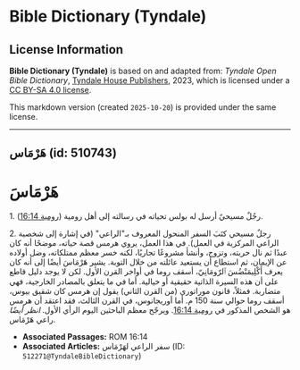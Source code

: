 # Bible Dictionary (Tyndale)

## License Information

**Bible Dictionary (Tyndale)** is based on and adapted from: _Tyndale Open Bible Dictionary_, [Tyndale House Publishers](https://tyndaleopenresources.com/), 2023, which is licensed under a [CC BY-SA 4.0 license](https://creativecommons.org/licenses/by-sa/4.0/legalcode.en).

This markdown version (created `2025-10-20`) is provided under the same license.



--------------------------------

## هَرْمَاس (id: 510743)

هَرْمَاسَ
=========

1\. رجُلٌ مسيحيٌ أرسل له بولس تحياته في رسالته إلى أهل رومية ([رومية 16:14](https://ref.ly/Rom16:14)).

2\. رجلٌ مسيحي كتَبَ السفر المنحول المعروف بـ"الراعي" (في إشارة إلى شخصية الراعي المركزية في العمل). في هذا العمل، يروي هرمس قصة حياته، موضحًا أنه كان عبدًا ثم نال حريته، وتزوج، وأنشأ مشروعًا تجاريًا، لكنه خسر معظم ممتلكاته، وضل أولاده عن الإيمان، ثم استطاع أن يستعيد عائلته من خلال التوبة. يشير هَرْمَاسَ أيضًا إلى أنه كان يعرف أَكْلِيمَنْضُسَ ٱلرّومَانِيّ، أسقف روما في أواخر القرن الأول. لكن لا يوجد دليل قاطع على أن هذه السيرة الذاتية حقيقية أو خيالية. أما في ما يتعلق بالمصادر الخارجية، فهي متضاربة. فمثلاً، قانون موراتوري (من القرن الثاني) يقول إن هرمس كان شقيق بيوس، أسقف روما حوالي سنة 150 م. أما أوريجانوس، في القرن الثالث، فقد اعتقد أن هرمس هو الشخص المذكور في [رومية 16:14](https://ref.ly/Rom16:14). ويرجّح معظم الباحثين اليوم الرأي الأول. *انظر أيضًا* راعي هَرْمَاس.

* **Associated Passages:** ROM 16:14
* **Associated Articles:** سفر الراعي لهَرْمَاس (ID: `512271@TyndaleBibleDictionary`)

